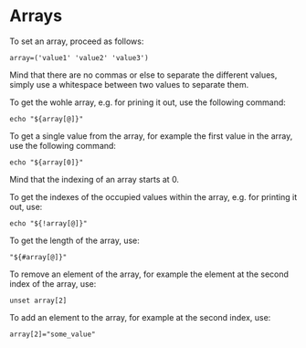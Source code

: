 # Arrays #
To set an array, proceed as follows:

```
array=('value1' 'value2' 'value3')
```

Mind that there are no commas or else to separate the different values, simply use a whitespace between two values to separate them.

To get the wohle array, e.g. for prining it out, use the following command:

```
echo "${array[@]}"
```

To get a single value from the array, for example the first value in the array, use the following command:

```
echo "${array[0]}"
```

Mind that the indexing of an array starts at 0.

To get the indexes of the occupied values within the array, e.g. for printing it out, use:

```
echo "${!array[@]}"
```

To get the length of the array, use:

```
"${#array[@]}"
```

To remove an element of the array, for example the element at the second index of the array, use:

```
unset array[2]
```

To add an element to the array, for example at the second index, use:

```
array[2]="some_value"
```